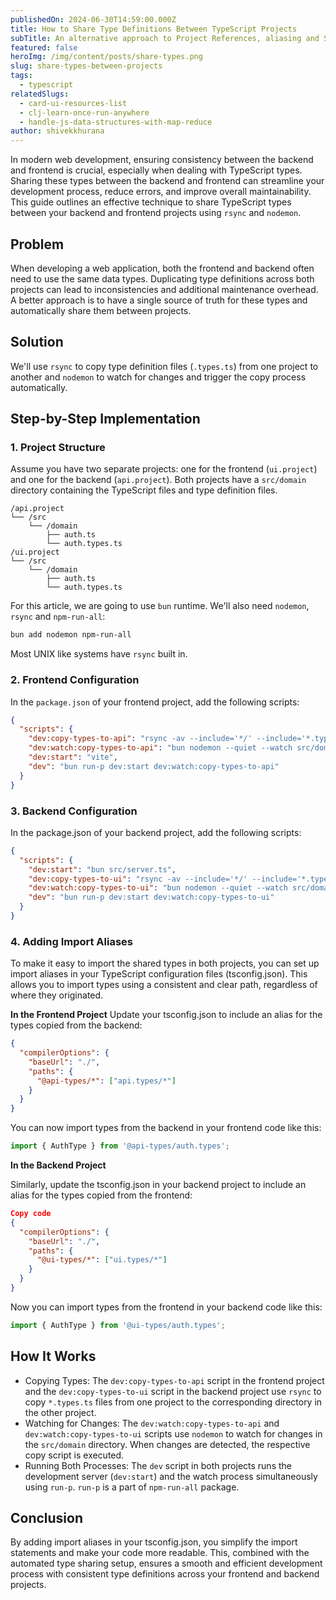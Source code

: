 ```yaml
---
publishedOn: 2024-06-30T14:59:00.000Z
title: How to Share Type Definitions Between TypeScript Projects
subTitle: An alternative approach to Project References, aliasing and Shared Repos
featured: false
heroImg: /img/content/posts/share-types.png
slug: share-types-between-projects
tags:
  - typescript
relatedSlugs:
  - card-ui-resources-list
  - clj-learn-once-run-anywhere
  - handle-js-data-structures-with-map-reduce
author: shivekkhurana
---
```


In modern web development, ensuring consistency between the backend and frontend is crucial, especially when dealing with TypeScript types. Sharing these types between the backend and frontend can streamline your development process, reduce errors, and improve overall maintainability. This guide outlines an effective technique to share TypeScript types between your backend and frontend projects using `rsync` and `nodemon`.

## Problem

When developing a web application, both the frontend and backend often need to use the same data types. Duplicating type definitions across both projects can lead to inconsistencies and additional maintenance overhead. A better approach is to have a single source of truth for these types and automatically share them between projects.

## Solution

We'll use `rsync` to copy type definition files (`.types.ts`) from one project to another and `nodemon` to watch for changes and trigger the copy process automatically.

## Step-by-Step Implementation

### 1. Project Structure

Assume you have two separate projects: one for the frontend (`ui.project`) and one for the backend (`api.project`). Both projects have a `src/domain` directory containing the TypeScript files and type definition files.

```
/api.project
└── /src
    └── /domain
        ├── auth.ts
        └── auth.types.ts
/ui.project
└── /src
    └── /domain
        ├── auth.ts
        └── auth.types.ts
```

For this article, we are going to use `bun` runtime. We'll also need `nodemon`, `rsync` and `npm-run-all`:

```bash
bun add nodemon npm-run-all
```

Most UNIX like systems have `rsync` built in.

### 2. Frontend Configuration

In the `package.json` of your frontend project, add the following scripts:

```json
{
  "scripts": {
    "dev:copy-types-to-api": "rsync -av --include='*/' --include='*.types.ts' --exclude='*' src/domain ../api.project/ui.types",
    "dev:watch:copy-types-to-api": "bun nodemon --quiet --watch src/domain --ext ts --exec bun dev:copy-types-to-api",
    "dev:start": "vite",
    "dev": "bun run-p dev:start dev:watch:copy-types-to-api"
  }
}
```

### 3. Backend Configuration

In the package.json of your backend project, add the following scripts:

```json
{
  "scripts": {
    "dev:start": "bun src/server.ts",
    "dev:copy-types-to-ui": "rsync -av --include='*/' --include='*.types.ts' --exclude='*' src/domain ../ui.project/api.types",
    "dev:watch:copy-types-to-ui": "bun nodemon --quiet --watch src/domain --ext ts --exec bun dev:copy-types-to-ui",
    "dev": "bun run-p dev:start dev:watch:copy-types-to-ui"
  }
}
```

### 4. Adding Import Aliases

To make it easy to import the shared types in both projects, you can set up import aliases in your TypeScript configuration files (tsconfig.json). This allows you to import types using a consistent and clear path, regardless of where they originated.

**In the Frontend Project**
Update your tsconfig.json to include an alias for the types copied from the backend:

```json
{
  "compilerOptions": {
    "baseUrl": "./",
    "paths": {
      "@api-types/*": ["api.types/*"]
    }
  }
}
```

You can now import types from the backend in your frontend code like this:

```ts
import { AuthType } from '@api-types/auth.types';
```

**In the Backend Project**

Similarly, update the tsconfig.json in your backend project to include an alias for the types copied from the frontend:

```json
Copy code
{
  "compilerOptions": {
    "baseUrl": "./",
    "paths": {
      "@ui-types/*": ["ui.types/*"]
    }
  }
}
```

Now you can import types from the frontend in your backend code like this:

```typescript
import { AuthType } from '@ui-types/auth.types';
```

## How It Works

- Copying Types: The `dev:copy-types-to-api` script in the frontend project and the `dev:copy-types-to-ui` script in the backend project use `rsync` to copy `*.types.ts` files from one project to the corresponding directory in the other project.
- Watching for Changes: The `dev:watch:copy-types-to-api` and `dev:watch:copy-types-to-ui` scripts use `nodemon` to watch for changes in the `src/domain` directory. When changes are detected, the respective copy script is executed.
- Running Both Processes: The `dev` script in both projects runs the development server (`dev:start`) and the watch process simultaneously using `run-p`. `run-p` is a part of `npm-run-all` package.

## Conclusion

By adding import aliases in your tsconfig.json, you simplify the import statements and make your code more readable. This, combined with the automated type sharing setup, ensures a smooth and efficient development process with consistent type definitions across your frontend and backend projects.
